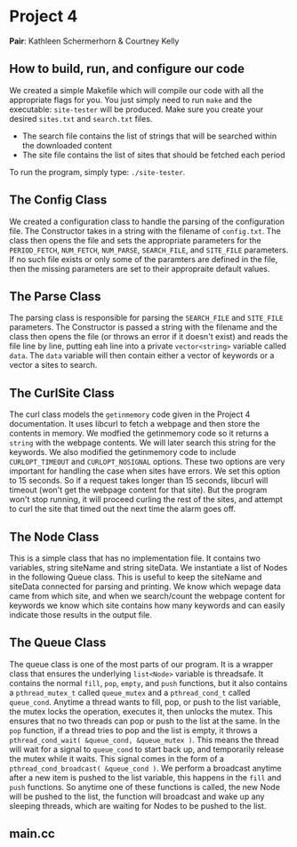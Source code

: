 Project 4
=========

**Pair**: Kathleen Schermerhorn & Courtney Kelly

How to build, run, and configure our code
-----------------------------------------
We created a simple Makefile which will compile our code with all the appropriate flags for you. You just simply need to run `make` and the executable: `site-tester` will be produced. Make sure you create your desired `sites.txt` and `search.txt` files. 

* The search file contains the list of strings that will be searched within the downloaded content
* The site file contains the list of sites that should be fetched each period

To run the program, simply type: `./site-tester`.

The Config Class
----------------
We created a configuration class to handle the parsing of the configuration file. The Constructor takes in a string with the filename of `config.txt`. The class then opens the file and sets the appropriate parameters for the `PERIOD_FETCH`, `NUM_FETCH`, `NUM_PARSE`, `SEARCH_FILE`, and `SITE_FILE` parameters. If no such file exists or only some of the paramters are defined in the file, then the missing parameters are set to their appropraite default values. 

The Parse Class
---------------
The parsing class is responsible for parsing the `SEARCH_FILE` and `SITE_FILE` parameters. The Constructor is passed a string with the filename and the class then opens the file (or throws an error if it doesn't exist) and reads the file line by line, putting eah line into a private `vector<string>` variable called `data`. The `data` variable will then contain either a vector of keywords or a vector a sites to search.

The CurlSite Class
------------------
The curl class models the `getinmemory` code given in the Project 4 documentation. It uses libcurl to fetch a webpage and then store the contents in memory. We modfied the getinmemory code so it returns a `string` with the webpage contents. We will later search this string for the keywords. We also modified the getinmemory code to include `CURLOPT_TIMEOUT` and `CURLOPT_NOSIGNAL` options. These two options are very important for handling the case when sites have errors. We set this option to 15 seconds. So if a request takes longer than 15 seconds, libcurl will timeout (won't get the webpage content for that site). But the program won't stop running, it will proceed curling the rest of the sites, and attempt to curl the site that timed out the next time the alarm goes off. 

The Node Class
--------------
This is a simple class that has no implementation file. It contains two variables, string siteName and string siteData. We instantiate a list of Nodes in the following Queue class. This is useful to keep the siteName and siteData connected for parsing and printing. We know which wepage data came from which site, and when we search/count the webpage content for keywords we know which site contains how many keywords and can easily indicate those results in the output file.

The Queue Class
---------------
The queue class is one of the most parts of our program. It is a wrapper class that ensures the underlying `list<Node>` variable is threadsafe. It contains the normal `fill`, `pop`, `empty`, and `push` functions, but it also contains a `pthread_mutex_t` called `queue_mutex` and a `pthread_cond_t` called `queue_cond`. Anytime a thread wants to fill, pop, or push to the list variable, the mutex locks the operation, executes it, then unlocks the mutex. This ensures that no two threads can pop or push to the list at the same. In the `pop` function, if a thread tries to pop and the list is empty, it throws a `pthread_cond_wait( &queue_cond, &queue_mutex )`. This means the thread will wait for a signal to `queue_cond` to start back up, and temporarily release the mutex while it waits. This signal comes in the form of a `pthread_cond_broadcast( &queue_cond )`. We perform a broadcast anytime after a new item is pushed to the list variable, this happens in the `fill` and `push` functions. So anytime one of these functions is called, the new Node will be pushed to the list, the function will broadcast and wake up any sleeping threads, which are waiting for Nodes to be pushed to the list.

main.cc
-------